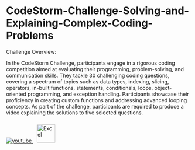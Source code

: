 # CodeStorm-Challenge-Solving-and-Explaining-Complex-Coding-Problems

Challenge Overview:

In the CodeStorm Challenge, participants engage in a rigorous coding competition aimed at evaluating their programming, problem-solving, and communication skills. They tackle 30 challenging coding questions, covering a spectrum of topics such as data types, indexing, slicing, operators, in-built functions, statements, conditionals, loops, object-oriented programming, and exception handling. Participants showcase their proficiency in creating custom functions and addressing advanced looping concepts. As part of the challenge, participants are required to produce a video explaining the solutions to five selected questions.

<a href="https://youtu.be/DNpfxfqYAgg?si=n20AxavzsV7-Semo" target="_blank">
<img src=https://img.shields.io/badge/youtube-%23EE4831.svg?&style=for-the-badge&logo=youtube&logoColor=white alt=youtube style="margin-bottom: 5px;" />
</a>  
<a href="https://colab.research.google.com/drive/1peg_ZamX0_38DOfAjot6O8v0EsHKaDfH?usp=sharing" target="_blank"><img style="margin: 10px" src="https://colab.research.google.com/img/colab_favicon_256px.png" alt="Excel" height="50" />
</a>  
